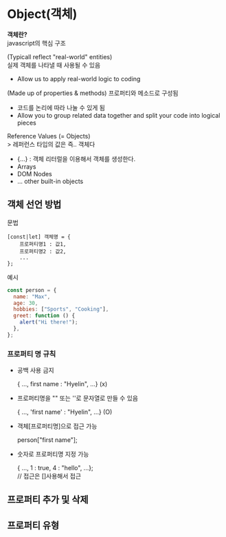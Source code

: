 # Object(객체)
**객체란?**     
javascript의 핵심 구조 

(Typicall reflect "real-world" entities)    
실제 객체를 나타낼 때 사용될 수 있음

- Allow us to apply real-world logic to coding

(Made up of properties & methods)
프로퍼티와 메소드로 구성됨

- 코드를 논리에 따라 나눌 수 있게 됨
- Allow you to group related data together and split your code into logical pieces

Reference Values (= Objects)    
\> 레퍼런스 타입의 값은 즉.. 객체다
- {...} : 객체 리터럴을 이용해서 객체를 생성한다.
- Arrays 
- DOM Nodes
- ... other built-in objects

## 객체 선언 방법
문법

    [const|let] 객체명 = {
        프로퍼티명1 : 값1,
        프로퍼티명2 : 값2, 
        ...
    };
예시
```javascript
const person = {
  name: "Max",
  age: 30,
  hobbies: ["Sports", "Cooking"],
  greet: function () {
    alert("Hi there!");
  },
};
```

### 프로퍼티 명 규칙
- 공백 사용 금지

    { ..., first name : "Hyelin", ...} (x)

- 프로퍼티명을 "" 또는 ''로 문자열로 만들 수 있음

    { ..., 'first name' : "Hyelin", ...} (O)

- 객체[프로퍼티명]으로 접근 가능

    person["first name"];

- 숫자로 프로퍼티명 지정 가능
  
  { ..., 1 : true, 4 : "hello", ...};   
  // 접근은 []사용해서 접근

## 프로퍼티 추가 및 삭제

## 프로퍼티 유형